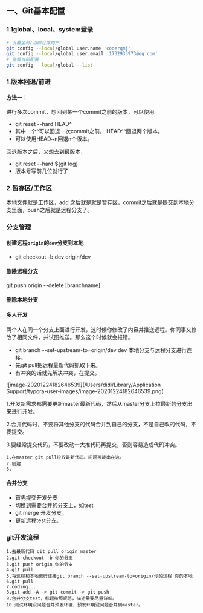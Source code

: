 ## 一、Git基本配置

### 1.1global、local、system登录

```bash
# 设置全局/当前仓库用户
git config --local/global user.name 'coderqmj'
git config --local/global user.email '1732935973@qq.com'
# 查看当前配置
git config --local/global --list  
```



### 1.版本回退/前进

#### 方法一：

进行多次commit，想回到某一个commit之前的版本，可以使用

-	git reset --hard HEAD^
-	其中一个^可以回退一次commit之前， HEAD^^回退两个版本。
-	可以使用HEAD~n回退n个版本。

回退版本之后，又想去到最版本，

-	git reset --hard ${git log}
-	版本号写前几位就行了

### 2.暂存区/工作区

本地文件就是工作区，add 之后就是就是暂存区，commit之后就是提交到本地分支里面，push之后就是远程分支了。

### 分支管理

#### 创建远程`origin`的`dev`分支到本地

- git checkout -b dev origin/dev

#### 删除远程分支

git push origin --delete [branchname]

#### 删除本地分支



#### 多人开发

两个人在同一个分支上面进行开发，这时候你修改了内容并推送远程。你同事又修改了相同文件，并试图推送。那么这个时候就会报错。

- git branch --set-upstream-to=origin/dev dev 本地分支与远程分支进行连接。
- 先git pull把远程最新代码抓取下来。
- 有冲突的话就先解决冲突，在提交。

![image-20201224182646539](/Users/didi/Library/Application Support/typora-user-images/image-20201224182646539.png)

1.开发新需求都需要更新master最新代码，然后从master分支上拉最新的分支出来进行开发。

2.合并代码时，不要将其他分支的代码合并到自己的分支，不是自己改的代码，不要提交。

3.要经常提交代码，不要改动一大推代码再提交，否则容易造成代码冲突。



```
1.在master git pull拉取最新代码。问题可能出在这。
2.创建
3.
```

#### 合并分支

- 首先提交开发分支
- 切换到需要合并的分支上，如test
- git merge 开发分支。
- 更新远程test分支。

### git开发流程

```
1.去最新代码 git pull origin master
2.git checkout -b 你的分支
3.git push origin 你的分支
4.git pull
5.将远程和本地进行连接git branch --set-upstream-to=origin/你的远程 你的本地
6.git pull
7.coding...
8.git add -A -> git commit -> git push
9.合并分支test，标题按照规范，描述需要尽量详细。
10.测试环境没问题合并预发环境，预发环境没问题合并到master。
```

